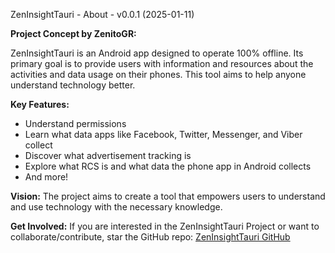 ZenInsightTauri - About - v0.0.1 (2025-01-11)

**Project Concept by ZenitoGR:**

ZenInsightTauri is an Android app designed to operate 100% offline. Its primary goal is to provide users with information and resources about the activities and data usage on their phones. This tool aims to help anyone understand technology better.

**Key Features:**
- Understand permissions
- Learn what data apps like Facebook, Twitter, Messenger, and Viber collect
- Discover what advertisement tracking is
- Explore what RCS is and what data the phone app in Android collects
- And more!

**Vision:**
The project aims to create a tool that empowers users to understand and use technology with the necessary knowledge.

**Get Involved:**
If you are interested in the ZenInsightTauri Project or want to collaborate/contribute, star the GitHub repo: [ZenInsightTauri GitHub](https://github.com/zenitogr/ZenInsightTauri)
